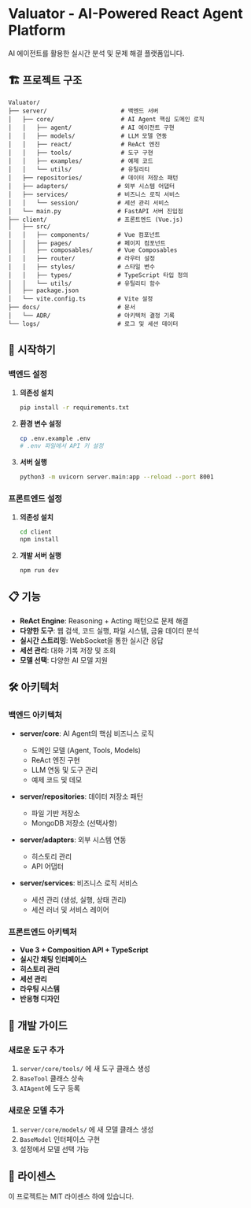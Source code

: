 # Valuator - AI-Powered React Agent Platform

AI 에이전트를 활용한 실시간 분석 및 문제 해결 플랫폼입니다.

## 🏗️ 프로젝트 구조

```
Valuator/
├── server/                     # 백엔드 서버
│   ├── core/                   # AI Agent 핵심 도메인 로직
│   │   ├── agent/              # AI 에이전트 구현
│   │   ├── models/             # LLM 모델 연동
│   │   ├── react/              # ReAct 엔진
│   │   ├── tools/              # 도구 구현
│   │   ├── examples/           # 예제 코드
│   │   └── utils/              # 유틸리티
│   ├── repositories/           # 데이터 저장소 패턴
│   ├── adapters/              # 외부 시스템 어댑터
│   ├── services/              # 비즈니스 로직 서비스
│   │   └── session/           # 세션 관리 서비스
│   └── main.py                # FastAPI 서버 진입점
├── client/                    # 프론트엔드 (Vue.js)
│   ├── src/                   
│   │   ├── components/        # Vue 컴포넌트
│   │   ├── pages/             # 페이지 컴포넌트
│   │   ├── composables/       # Vue Composables
│   │   ├── router/            # 라우터 설정
│   │   ├── styles/            # 스타일 변수
│   │   ├── types/             # TypeScript 타입 정의
│   │   └── utils/             # 유틸리티 함수
│   ├── package.json
│   └── vite.config.ts         # Vite 설정
├── docs/                      # 문서
│   └── ADR/                   # 아키텍처 결정 기록
└── logs/                      # 로그 및 세션 데이터
```

## 🚀 시작하기

### 백엔드 설정

1. **의존성 설치**
   ```bash
   pip install -r requirements.txt
   ```

2. **환경 변수 설정**
   ```bash
   cp .env.example .env
   # .env 파일에서 API 키 설정
   ```

3. **서버 실행**
   ```bash
   python3 -m uvicorn server.main:app --reload --port 8001
   ```

### 프론트엔드 설정

1. **의존성 설치**
   ```bash
   cd client
   npm install
   ```

2. **개발 서버 실행**
   ```bash
   npm run dev
   ```

## 📋 기능

- **ReAct Engine**: Reasoning + Acting 패턴으로 문제 해결
- **다양한 도구**: 웹 검색, 코드 실행, 파일 시스템, 금융 데이터 분석
- **실시간 스트리밍**: WebSocket을 통한 실시간 응답
- **세션 관리**: 대화 기록 저장 및 조회
- **모델 선택**: 다양한 AI 모델 지원

## 🛠️ 아키텍처

### 백엔드 아키텍처

- **server/core**: AI Agent의 핵심 비즈니스 로직
  - 도메인 모델 (Agent, Tools, Models)
  - ReAct 엔진 구현
  - LLM 연동 및 도구 관리
  - 예제 코드 및 데모
  
- **server/repositories**: 데이터 저장소 패턴
  - 파일 기반 저장소
  - MongoDB 저장소 (선택사항)
  
- **server/adapters**: 외부 시스템 연동
  - 히스토리 관리
  - API 어댑터
  
- **server/services**: 비즈니스 로직 서비스
  - 세션 관리 (생성, 실행, 상태 관리)
  - 세션 러너 및 서비스 레이어

### 프론트엔드 아키텍처

- **Vue 3 + Composition API + TypeScript**
- **실시간 채팅 인터페이스**
- **히스토리 관리**
- **세션 관리**
- **라우팅 시스템**
- **반응형 디자인**

## 🔧 개발 가이드

### 새로운 도구 추가

1. `server/core/tools/` 에 새 도구 클래스 생성
2. `BaseTool` 클래스 상속
3. `AIAgent`에 도구 등록

### 새로운 모델 추가

1. `server/core/models/` 에 새 모델 클래스 생성
2. `BaseModel` 인터페이스 구현
3. 설정에서 모델 선택 가능

## 📝 라이센스

이 프로젝트는 MIT 라이센스 하에 있습니다.
